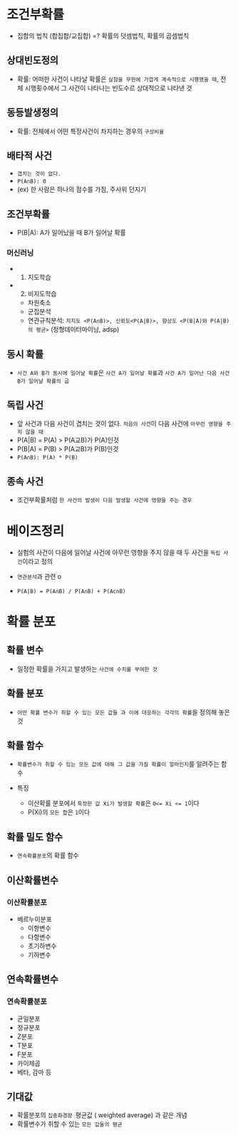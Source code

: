 # 조건부확률
- 집합의 법칙 (합집합/교집합) =? 확률의 덧셈법칙, 확률의 곱셈법칙

## 상대빈도정의
- 확률: 어떠한 사건이 나타날 확률은 `실험을 무한에 가깝게 계속적으로 시행했을 때`, 전체 시행횟수에서 그 사건이 나타나는 빈도수르 상대적으로 나타낸 것

## 동등발생정의
- 확률: 전체에서 어떤 특정사건이 차지하는 경우의 `구성비율`

## 배타적 사건
- `겹치는 것이 없다.`
- `P(A∩B): 0`
- (ex) 한 사람은 하나의 점수를 가짐, 주사위 던지기

## 조건부확률
- P(B|A): A가 일어났을 때 B가 일어날 확률

### 머신러닝 
- 1) 지도학습 
- 2) 비지도학습
  - 차원축소
  - 군집분석
  - 연관규칙분석: `지지도 <P(A∩B)>, 신뢰도<P(A|B)>, 향상도 <P(B|A)와 P(A|B)의 평균>` (정형데이터마이닝, adsp)

## 동시 확률
- `사건 A와 B가 동시에 일어날 확률`은 `사건 A가 일어날 확률`과 `사건 A가 일어난 다음 사건 B가 일어날 확률의 곱`

## 독립 사건
- 앞 사건과 다음 사건이 겹치는 것이 없다. `처음의 사건`이 다음 사건에 `아무런 영향을 주지 않을 때`
- P(A|B) = P(A) > P(A교B)가 P(A)인것
- P(B|A) = P(B) > P(A교B)가 P(B)인것
- `P(A∩B): P(A) * P(B)`

## 종속 사건
- 조건부확률처럼 `한 사건의 발생이 다음 발생할 사건에 영향을 주는 경우`

# 베이즈정리
- 실험의 사건이 다음에 일어날 사건에 아무런 영향을 주지 않을 때 두 사건을 `독립 사건`이라고 정의 
  
- `연관분석`과 관련 o

- `P(A|B) = P(A∩B) / P(A∩B) + P(Ac∩B)`

# 확률 분포

## 확률 변수
- 일정한 확률을 가지고 발생하는 `사건에 수치를 부여한 것`

## 확률 분포
- `어떤 확률 변수가 취할 수 있는 모든 값들 과 이에 대응하는 각각의 확률`을 정의해 놓은 것

## 확률 함수
- `확률변수가 취할 수 있는 모든 값에 대해 그 값을 가질 확률이 얼마인지`를 알려주는 함수

- 특징
  - 이산확률 분포에서 `특정한 값 Xi가 발생할 확률`은 `0<= Xi <= 1`이다
  - P(Xi)의 `모든 합`은 `1`이다

## 확률 밀도 함수
- `연속확률분포`의 확률 함수

## 이산확률변수

### 이산확률분포
- 베르누이분포
  - 이항변수
  - 다항변수
  - 초기하변수
  - 기하변수

## 연속확률변수

### 연속확률분포
- 균일분포
- 정규분포
- Z분포
- T분포
- F분포
- 카이제곱
- 베타, 감마 등

## 기대값
- 확률분포의 `집중화경향 `평균값 ( weighted average) 과 같은 개념
- 확률변수가 취할 수 있는 `모든 값들의 평균`